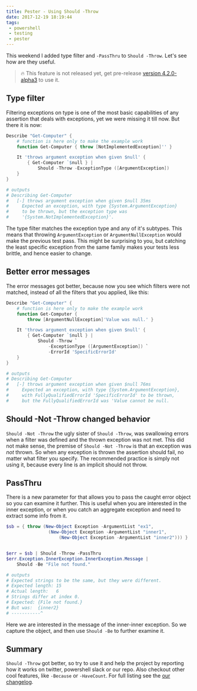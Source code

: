 ```yaml
---
title: Pester - Using Should -Throw
date: 2017-12-19 18:19:44
tags: 
 - powershell
 - testing
 - pester
---
```


This weekend I added type filter and `-PassThru` to `Should -Throw`. Let's see how are they useful.

> 🔥 This feature is not released yet, get pre-release [version 4.2.0-alpha3](https://www.powershellgallery.com/packages/Pester/4.2.0-alpha3) to use it.

## Type filter

Filtering exceptions on type is one of the most basic capabilities of any assertion that deals with exceptions, yet we were missing it till now. But there it is now:


<!-- more -->

```powershell
Describe "Get-Computer" {
    # function is here only to make the example work
    function Get-Computer { throw [NotImplementedException]'' }

    It 'throws argument exception when given $null' {
        { Get-Computer `$null } |
            Should -Throw -ExceptionType ([ArgumentException])
    }
}

# outputs
# Describing Get-Computer
#   [-] throws argument exception when given $null 35ms
#     Expected an exception, with type {System.ArgumentException}
#     to be thrown, but the exception type was
#     '{System.NotImplementedException}'.
```

The type filter matches the exception type and any of it's subtypes. This means that throwing `ArgumentException` or `ArgumentNullException` would make the previous test pass. This might be surprising to you, but catching the least specific exception from the same family makes your tests less brittle, and hence easier to change.

## Better error messages

The error messages got better, because now you see which filters were not matched, instead of all the filters that you applied, like this:

```powershell
Describe "Get-Computer" {
    # function is here only to make the example work
    function Get-Computer {
        throw [ArgumentNullException]'Value was null.' }

    It 'throws argument exception when given $null' {
        { Get-Computer `$null } |
            Should -Throw `
                -ExceptionType ([ArgumentException]) `
                -ErrorId 'SpecificErrorId'
    }
}

# outputs
# Describing Get-Computer
#   [-] throws argument exception when given $null 76ms
#     Expected an exception, with type {System.ArgumentException},
#     with FullyQualifiedErrorId 'SpecificErrorId' to be thrown,
#     but the FullyQualifiedErrorId was 'Value cannot be null.
```

## Should -Not -Throw changed behavior

`Should -Not -Throw` the ugly sister of `Should -Throw`, was swallowing errors when a filter was defined and the thrown exception was not met. This did not make sense, the premise of `Should -Not -Throw` is that an exception was *not* thrown. So when any exception is thrown the assertion should fail, no matter what filter you specify. The recommended practice is simply not using it, because every line is an implicit should not throw.

## PassThru
There is a new parameter for that allows you to pass the caught error object so you can examine it further. This is useful when you are interested in the inner exception, or when you catch an aggregate exception and need to extract some info from it.

```powershell
$sb = { throw (New-Object Exception -ArgumentList "ex1",
                (New-Object Exception -ArgumentList "inner1",
                    (New-Object Exception -ArgumentList "inner2"))) }


$err = $sb | Should -Throw -PassThru
$err.Exception.InnerException.InnerException.Message |
    Should -Be "File not found."

# outputs
# Expected strings to be the same, but they were different.
# Expected length: 15
# Actual length:   6
# Strings differ at index 0.
# Expected: {File not found.}
# But was:  {inner2}
# -----------^
```

Here we are interested in the message of the inner-inner exception. So we capture the object, and then use `Should -Be` to further examine it.

## Summary

`Should -Throw` got better, so try to use it and help the project by reporting how it works on twitter, powershell slack or our repo. Also checkout other cool features, like `-Because` or `-HaveCount`. For full listing see the [our changelog](https://github.com/pester/Pester/blob/master/CHANGELOG.md).